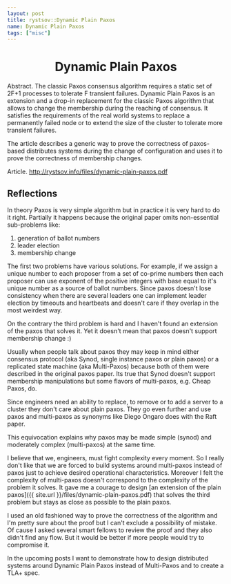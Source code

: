 ```yaml
---
layout: post
title: rystsov::Dynamic Plain Paxos
name: Dynamic Plain Paxos
tags: ["misc"]
---
```


<div class="abstract-center">
<h1 align="center">Dynamic Plain Paxos</h1>

<p class="it"><span class="abstract-h1">Abstract. </span>The classic Paxos consensus algorithm requires a static set of 2F+1 processes to tolerate F transient failures. Dynamic Plain Paxos is an extension and a drop-in replacement for the classic Paxos algorithm that allows to change the membership during the reaching of consensus. It satisfies the requirements of the real world systems to replace a permanently failed node or to extend the size of the cluster to tolerate more transient failures.</p>

<p class="it">The article describes a generic way to prove the correctness of paxos-based distributes systems during the change of configuration and uses it to prove the correctness of membership changes.</p>

<p><span class="abstract-h1">Article.</span>
<a href="{{ site.url }}/files/dynamic-plain-paxos.pdf">http://rystsov.info/files/dynamic-plain-paxos.pdf</a></p>
</div>

<h2>Reflections</h2>

In theory Paxos is very simple algorithm but in practice it is very hard to do it right. Partially it happens because the original paper omits non-essential sub-problems like:
 
 1. generation of ballot numbers
 2. leader election
 3. membership change

The first two problems have various solutions. For example, if we assign a unique number to each proposer from a set of co-prime numbers then each proposer can use exponent of the positive integers with base equal to it's unique number as a source of ballot numbers. Since paxos doesn't lose consistency when there are several leaders one can implement leader election by timeouts and heartbeats and doesn't care if they overlap in the most weirdest way.

On the contrary the third problem is hard and I haven't found an extension of the paxos that solves it. Yet it doesn't mean that paxos doesn't support membership change :)

Usually when people talk about paxos they may keep in mind either consensus protocol (aka Synod, single instance paxos or plain paxos) or a replicated state machine (aka Multi-Paxos) because both of them were described in the original paxos paper. Its true that Synod doesn't support membership manipulations but some flavors of multi-paxos, e.g. Cheap Paxos, do.

Since engineers need an ability to replace, to remove or to add a server to a cluster they don't care about plain paxos. They go even further and use paxos and multi-paxos as synonyms like Diego Ongaro does with the Raft paper.

This equivocation explains why paxos may be made simple (synod) and moderately complex (multi-paxos) at the same time.

I believe that we, engineers, must fight complexity every moment. So I really don't like that we are forced to build systems around multi-paxos instead of paxos just to achieve desired operational characteristics. Moreover I felt the complexity of multi-paxos doesn't correspond to the complexity of the problem it solves. It gave me a courage to design [an extension of the plain paxos]({{ site.url }}/files/dynamic-plain-paxos.pdf) that solves the third problem but stays as close as possible to the plain paxos.

I used an old fashioned way to prove the correctness of the algorithm and I'm pretty sure about the proof but I can't exclude a possibility of mistake. Of cause I asked several smart fellows to review the proof and they also didn't find any flow. But it would be better if more people would try to compromise it.

In the upcoming posts I want to demonstrate how to design distributed systems around Dynamic Plain Paxos instead of Multi-Paxos and to create a TLA+ spec.